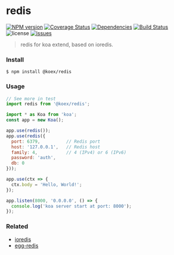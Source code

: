 # redis

[![NPM version](https://img.shields.io/npm/v/@koex/redis.svg?style=flat)](https://www.npmjs.com/package/@koex/redis)
[![Coverage Status](https://img.shields.io/coveralls/koexjs/redis.svg?style=flat)](https://coveralls.io/r/koexjs/redis)
[![Dependencies](https://img.shields.io/david/koexjs/redis.svg)](https://github.com/koexjs/redis)
[![Build Status](https://travis-ci.com/koexjs/redis.svg?branch=master)](https://travis-ci.com/koexjs/redis)
![license](https://img.shields.io/github/license/koexjs/redis.svg)
[![issues](https://img.shields.io/github/issues/koexjs/redis.svg)](https://github.com/koexjs/redis/issues)

> redis for koa extend, based on ioredis.

### Install

```
$ npm install @koex/redis
```

### Usage

```javascript
// See more in test
import redis from '@koex/redis';

import * as Koa from 'koa';
const app = new Koa();

app.use(redis());
app.use(redis({
  port: 6379,          // Redis port
  host: '127.0.0.1',   // Redis host
  family: 4,           // 4 (IPv4) or 6 (IPv6)
  password: 'auth',
  db: 0
}));

app.use(ctx => {
  ctx.body = 'Hello, World!';
});

app.listen(8000, '0.0.0.0', () => {
  console.log('koa server start at port: 8000');
});
```

### Related
* [ioredis](https://github.com/luin/ioredis)
* [egg-redis](https://github.com/eggjs/egg-redis)